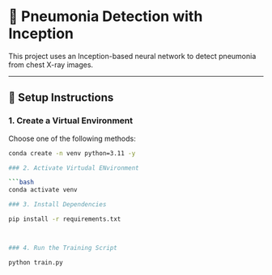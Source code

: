 # 🦠 Pneumonia Detection with Inception

This project uses an Inception-based neural network to detect pneumonia from chest X-ray images.

---

## 🔧 Setup Instructions

### 1. Create a Virtual Environment

Choose one of the following methods:

```bash
conda create -n venv python=3.11 -y

### 2. Activate Virtudal ENvironment

```bash
conda activate venv

### 3. Install Dependencies

pip install -r requirements.txt



### 4. Run the Training Script

python train.py

